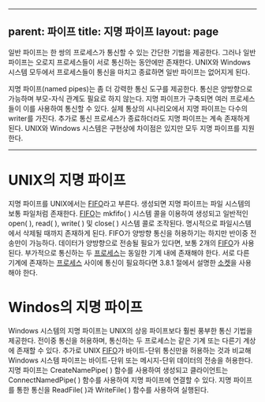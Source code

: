 ---
parent: 파이프
title: 지명 파이프
layout: page
--

일반 파이프는 한 쌍의 프로세스가 통신할 수 있는 간단한 기법을 제공한다.
그러나 일반파이프는 오로지 프로세스들이 서로 통신하는 동안에만 존재한다.
UNIX와 Windows 시스템 모두에서 프로세스들이 통신을 마치고 종료하면 일반 파이프는 없어지게 된다.

지명 파이프(named pipes)는 좀 더 강력한 통신 도구를 제공한다.
통신은 양방향으로 가능하며 부모-자식 관계도 필요로 하지 않는다. 
지명 파이프가 구축되면 여러 프로세스들이 이를 사용하여 통신할 수 있다. 
실제 통상의 시나리오에서 지명 파이프는 다수의 writer를 가진다. 
추가로 통신 프로세스가 종료하더라도 지명 파이프는 계속 존재하게 된다. 
UNIX와 Windows 시스템은 구현상에 차이점은 있지만 모두 지명 파이프를 지원한다.

***

# UNIX의 지명 파이프

지명 파이프를 UNIX에서는 [FIFO](FIFO.html)라고 부른다. 
생성되면 지명 파이프는 파일 시스템의 보통 파일처럼 존재한다. 
[FIFO](FIFO.html)는 mkfifo( ) 시스템 콜을 이용하여 생성되고 일반적인 open( ), read( ), write( ) 및 close( ) 시스템 콜로 조작된다. 
명시적으로 파일시스템에서 삭제될 때까지 존재하게 된다. 
FIFO가 양방향 통신을 허용하기는 하지만 반이중 전송만이 가능하다. 
데이터가 양방향으로 전송될 필요가 있다면, 보통 2개의 [FIFO](FIFO.html)가 사용된다. 
부가적으로 통신하는 두 [프로세스](프로세스.html)는 동일한 기계 내에 존재해야 한다. 
서로 다른 기계에 존재하는 [프로세스](프로세스.html) 사이에 통신이 필요하다면 3.8.1 절에서 설명한 [소켓](소켓.html)을 사용해야 한다.

# Windos의 지명 파이프

Windows 시스템의 지명 파이프는 UNIX의 상응 파이프보다 훨씬 풍부한 통신 기법을 제공한다.
전이중 통신을 허용하며, 통신하는 두 프로세스는 같은 기계 또는 다른기 계상에 존재할 수 있다. 
추가로 UNIX [FIFO](FIFO.html)가 바이트-단위 통신만을 허용하는 것과 비교해 Windows 시스템 파이프는 바이트-단위 또는 메시지-단위 데이터의 전송을 허용한다. 
지명 파이프는 CreateNamePipe( ) 함수를 사용하여 생성되고 클라이언트는 ConnectNamedPipe( ) 함수를 사용하여 지명 파이프에 연결할 수 있다. 
지명 파이프를 통한 통신을 ReadFile( )과 WriteFile( ) 함수를 사용하여 실행된다.